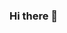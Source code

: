 ### Hi there 👋

<!--
**MariaGarzon/MariaGarzon** is a ✨ _special_ ✨ repository because its `README.md` (this file) appears on your GitHub profile.


- :dna: I’m currently finishing my Data Science Certificate with the University of Toronto
- :woman_scientist: Interested in applying computing science techniques to solve problems in biological and medical science. 
- ⚡ In my free time, I love to play golf, do yoga, hike, read, and make sourdough bread.

-->
